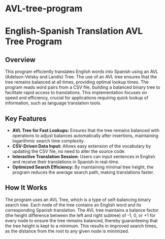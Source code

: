 # AVL-tree-program
# English-Spanish Translation AVL Tree Program

## Overview
This program efficiently translates English words into Spanish using an AVL (Adelson-Velsky and Landis) Tree. The use of an AVL tree ensures that the tree remains balanced at all times, providing optimal lookup times. The program reads word pairs from a CSV file, building a balanced binary tree to facilitate rapid access to translations. This implementation focuses on speed and efficiency, crucial for applications requiring quick lookup of information, such as language translation tools.

## Key Features
- **AVL Tree for Fast Lookups:** Ensures that the tree remains balanced with operations to adjust balances automatically after insertions, maintaining logarithmic search time complexity.
- **CSV-Driven Data Input:** Allows easy extension of the vocabulary by updating the CSV file, no need to alter the source code.
- **Interactive Translation Session:** Users can input sentences in English and receive their translations in Spanish in real-time.
- **Optimized Search Efficiency:** By maintaining minimal tree height, the program reduces the average search path, making translations faster.

## How It Works
The program uses an AVL Tree, which is a type of self-balancing binary search tree. Each node of the tree contains an English word and its corresponding Spanish translation. The AVL tree maintains a balance factor (the height difference between the left and right subtree) of -1, 0, or +1 for every node to ensure the tree remains balanced, thereby guaranteeing that the tree height is kept to a minimum. This results in improved search times, as the distance from the root to any given node is minimized.
